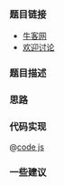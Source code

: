 
### 题目链接

- [牛客网]()
- [欢迎讨论]()

### 题目描述


### 思路

### 代码实现

@[code js](@code/algorithm/剑指/树/kTheNode.js)


### 一些建议